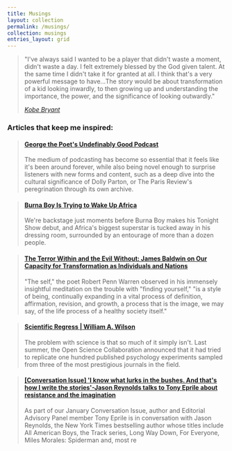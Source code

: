 ```yaml
---
title: Musings
layout: collection
permalink: /musings/
collection: musings
entries_layout: grid
---
```


> "I've always said I wanted to be a player that didn't waste a moment, didn't waste a day. I felt extremely blessed by the God given talent. At the same time I didn't take it for granted at all. I think that's a very powerful message to have...The story would be about transformation of a kid looking inwardly, to then growing up and understanding the importance, the power, and the significance of looking outwardly."
> 
> <cite><a href="https://youtu.be/spll56K7ZNg">Kobe Bryant</a></cite>


### Articles that keep me inspired: 



<div class="align-left">
<blockquote class="embedly-card"><h4><a href="https://www.newyorker.com/culture/podcast-dept/george-the-poets-undefinably-good-podcast">George the Poet's Undefinably Good Podcast</a></h4><p>The medium of podcasting has become so essential that it feels like it's been around forever, while also being novel enough to surprise listeners with new forms and content, such as a deep dive into the cultural significance of Dolly Parton, or The Paris Review's peregrination through its own archive.</p></blockquote>
<script async src="//cdn.embedly.com/widgets/platform.js" charset="UTF-8"></script>
</div>


<div class="align-left">
<blockquote class="embedly-card"><h4>
<a href="https://www.gq.com/story/burna-boy-african-king-profile">Burna Boy Is Trying to Wake Up Africa</a></h4><p>We're backstage just moments before Burna Boy makes his Tonight Show debut, and Africa's biggest superstar is tucked away in his dressing room, surrounded by an entourage of more than a dozen people.</p></blockquote>
<script async src="//cdn.embedly.com/widgets/platform.js" charset="UTF-8"></script>
</div>

<div class="align-left">
<blockquote class="embedly-card"><h4><a href="https://www.brainpickings.org/2017/08/14/james-baldwin-nothing-personal-evil/">The Terror Within and the Evil Without: James Baldwin on Our Capacity for Transformation as Individuals and Nations</a></h4><p>"The self," the poet Robert Penn Warren observed in his immensely insightful meditation on the trouble with "finding yourself," "is a style of being, continually expanding in a vital process of definition, affirmation, revision, and growth, a process that is the image, we may say, of the life process of a healthy society itself."</p></blockquote>
<script async src="//cdn.embedly.com/widgets/platform.js" charset="UTF-8"></script>
</div>

<div class="align-left">
<blockquote class="embedly-card"><h4><a href="https://www.firstthings.com/article/2016/05/scientific-regress">Scientific Regress | William A. Wilson</a></h4><p>The problem with ­science is that so much of it simply isn't. Last summer, the Open Science Collaboration announced that it had tried to replicate one hundred published psychology experiments sampled from three of the most prestigious journals in the field.</p></blockquote>
<script async src="//cdn.embedly.com/widgets/platform.js" charset="UTF-8"></script>
</div>

<div class="align-left">
<blockquote class="embedly-card"><h4><a href="https://johannesburgreviewofbooks.com/2020/01/16/conversation-issue-i-know-what-lurks-in-the-bushes-and-thats-how-i-write-the-stories-jason-reynolds-talks-to-tony-eprile-about-resistance-and-the-imagination/">[Conversation Issue] 'I know what lurks in the bushes. And that's how I write the stories'-Jason Reynolds talks to Tony Eprile about resistance and the imagination</a></h4><p>As part of our January Conversation Issue, author and Editorial Advisory Panel member Tony Eprile is in conversation with Jason Reynolds, the New York Times bestselling author whose titles include All American Boys, the Track series, Long Way Down, For Everyone, Miles Morales: Spiderman and, most re</p></blockquote>
<script async src="//cdn.embedly.com/widgets/platform.js" charset="UTF-8"></script>
</div>

<!--<div class="align-left">
<h3>It's a Tunnnnnne!</h3>
<iframe src="https://open.spotify.com/embed/playlist/7sISTvyPBUqHQ89ro4pPBM" width="300" height="380" frameborder="0" allowtransparency="true" allow="encrypted-media"></iframe>
</div>-->

